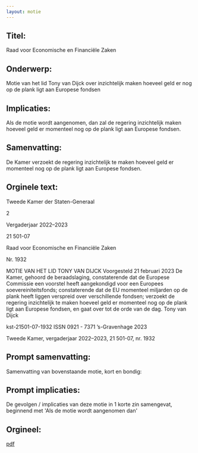```yaml
---
layout: motie
---
```

## Titel:
Raad voor Economische en Financiële Zaken
## Onderwerp:
Motie van het lid Tony van Dijck over inzichtelijk maken hoeveel geld er nog op de plank ligt aan Europese fondsen
## Implicaties:

Als de motie wordt aangenomen, dan zal de regering inzichtelijk maken hoeveel geld er momenteel nog op de plank ligt aan Europese fondsen.
## Samenvatting:

De Kamer verzoekt de regering inzichtelijk te maken hoeveel geld er momenteel nog op de plank ligt aan Europese fondsen.
## Orginele text:


Tweede Kamer der Staten-Generaal

2

Vergaderjaar 2022–2023

21 501-07

Raad voor Economische en Financiële Zaken

Nr. 1932

MOTIE VAN HET LID TONY VAN DIJCK
Voorgesteld 21 februari 2023
De Kamer,
gehoord de beraadslaging,
constaterende dat de Europese Commissie een voorstel heeft aangekondigd voor een Europees soevereiniteitsfonds;
constaterende dat de EU momenteel miljarden op de plank heeft liggen
verspreid over verschillende fondsen;
verzoekt de regering inzichtelijk te maken hoeveel geld er momenteel nog
op de plank ligt aan Europese fondsen,
en gaat over tot de orde van de dag.
Tony van Dijck

kst-21501-07-1932
ISSN 0921 - 7371
’s-Gravenhage 2023

Tweede Kamer, vergaderjaar 2022–2023, 21 501-07, nr. 1932


## Prompt samenvatting:
Samenvatting van bovenstaande motie, kort en bondig:


## Prompt implicaties:
De gevolgen / implicaties van deze motie in 1 korte zin samengevat, beginnend met 'Als de motie wordt aangenomen dan' 

## Orgineel:
[pdf](https://gegevensmagazijn.tweedekamer.nl/OData/v4/2.0/Document(68bca4e1-2f89-433d-a7c7-98065ca8e1b3)/resource)
